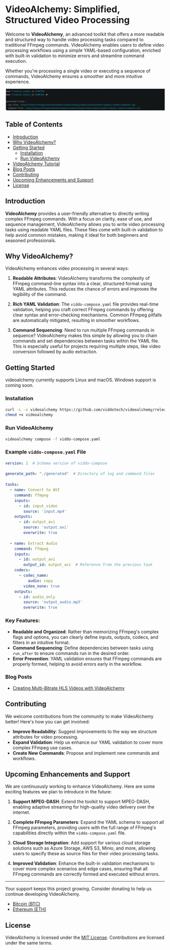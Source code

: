 
# VideoAlchemy: Simplified, Structured Video Processing

Welcome to **VideoAlchemy**, an advanced toolkit that offers a more readable and structured way to handle video processing tasks compared to traditional FFmpeg commands. VideoAlchemy enables users to define video processing workflows using a simple YAML-based configuration, enriched with built-in validation to minimize errors and streamline command execution.

Whether you're processing a single video or executing a sequence of commands, VideoAlchemy ensures a smoother and more intuitive experience.

![Screenshot](docs/assets/videoalchemy-demo.gif)

## Table of Contents

- [Introduction](#introduction)
- [Why VideoAlchemy?](#why-videoalchemy)
- [Getting Started](#getting-started)
  - [Installation](#installation)
  - [Run VideoAlchemy](#run-videoalchemy)
- [VideoAlchemy Tutorial](docs/videoalchemy-tutorial.md)
- [Blog Posts](#blog-posts)
- [Contributing](#contributing)
- [Upcoming Enhancements and Support](#upcoming-enhancements-and-support)
- [License](#license)


## Introduction

**VideoAlchemy** provides a user-friendly alternative to directly writing complex FFmpeg commands. With a focus on clarity, ease of use, and sequence management, VideoAlchemy allows you to write video processing tasks using readable YAML files. These files come with built-in validation to help avoid common mistakes, making it ideal for both beginners and seasoned professionals.

## Why VideoAlchemy?

VideoAlchemy enhances video processing in several ways:

1. **Readable Attributes**: VideoAlchemy transforms the complexity of FFmpeg command-line syntax into a clear, structured format using YAML attributes. This reduces the chance of errors and improves the legibility of the command.

2. **Rich YAML Validation**: The `viddo-compose.yaml` file provides real-time validation, helping you craft correct FFmpeg commands by offering clear syntax and error-checking mechanisms. Common FFmpeg pitfalls are automatically mitigated, resulting in smoother workflows.

3. **Command Sequencing**: Need to run multiple FFmpeg commands in sequence? VideoAlchemy makes this simple by allowing you to chain commands and set dependencies between tasks within the YAML file. This is especially useful for projects requiring multiple steps, like video conversion followed by audio extraction.

## Getting Started

videoalchemy currently supports Linux and macOS. Windows support is coming soon.

### Installation

```bash
curl -L -o videoalchemy https://github.com/viddotech/videoalchemy/releases/download/v0.0.1-alpha/videoalchemy
chmod +x videoalchemy
```

### Run VideoAlchemy

```bash
videoalchemy compose -f viddo-compose.yaml
```

### Example `viddo-compose.yaml` File

```yaml
version: 1  # Schema version of viddo-compose

generate_path: "./generated"  # Directory of log and command files

tasks:  
  - name: Convert to AVI  
    command: ffmpeg  
    inputs:  
      - id: input_video  
        source: 'input.mp4'  
    outputs:  
      - id: output_avi  
        source: 'output.avi'  
        overwrite: true  

  - name: Extract Audio  
    command: ffmpeg  
    inputs:  
      - id: output_avi  
        output_id: output_avi  # Reference from the previous task  
    codecs:  
      - codec_name:
          audio: copy  
        video_none: true  
    outputs:  
      - id: audio_only  
        source: 'output_audio.mp3'  
        overwrite: true  
```

### Key Features:

- **Readable and Organized**: Rather than memorizing FFmpeg's complex flags and options, you can clearly define inputs, outputs, codecs, and filters in an intuitive format.
- **Command Sequencing**: Define dependencies between tasks using `run_after` to ensure commands run in the desired order.
- **Error Prevention**: YAML validation ensures that FFmpeg commands are properly formed, helping to avoid errors early in the workflow.

### Blog Posts

- [Creating Multi-Bitrate HLS Videos with VideoAlchemy](https://medium.com/@hsn.gerami/creating-multi-bitrate-hls-videos-with-videoalchemy-59e3e67d6a27)

## Contributing

We welcome contributions from the community to make VideoAlchemy better! Here's how you can get involved:

- **Improve Readability**: Suggest improvements to the way we structure attributes for video processing.
- **Expand Validation**: Help us enhance our YAML validation to cover more complex FFmpeg use cases.
- **Create New Commands**: Propose and implement new commands and workflows.

## Upcoming Enhancements and Support

We are continuously working to enhance VideoAlchemy. Here are some exciting features we plan to introduce in the future:

1. **Support MPEG-DASH**: Extend the toolkit to support MPEG-DASH, enabling adaptive streaming for high-quality video delivery over the internet.

2. **Complete FFmpeg Parameters**: Expand the YAML schema to support all FFmpeg parameters, providing users with the full range of FFmpeg's capabilities directly within the `viddo-compose.yaml` file.

3. **Cloud Storage Integration**: Add support for various cloud storage solutions such as Azure Storage, AWS S3, Minio, and more, allowing users to specify these as source files for their video processing tasks.

4. **Improved Validation**: Enhance the built-in validation mechanisms to cover more complex scenarios and edge cases, ensuring that all FFmpeg commands are correctly formed and executed without errors.

---

Your support keeps this project growing. Consider donating to help us continue developing VideoAlchemy.

- [Bitcoin (BTC)](donate/donate.md)
- [Ethereum (ETH)](donate/donate.md)

## License

VideoAlchemy is licensed under the [MIT License](LICENSE). Contributions are licensed under the same terms.

